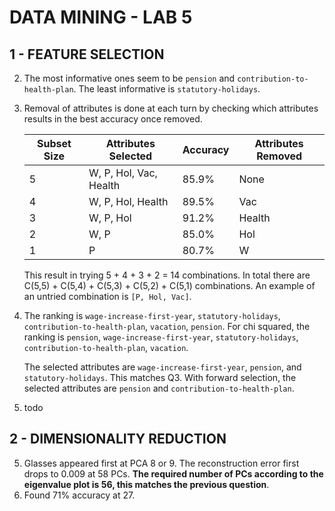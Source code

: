 # DATA MINING - LAB 5

## 1 - FEATURE SELECTION
2.  The most informative ones seem to be `pension` and
    `contribution-to-health-plan`. The least informative is
    `statutory-holidays`.

3.  Removal of attributes is done at each turn by checking which attributes
    results in the best accuracy once removed.

    | Subset Size | Attributes Selected    | Accuracy | Attributes Removed |
    |-------------|------------------------|----------|--------------------|
    | 5           | W, P, Hol, Vac, Health | 85.9%    | None               |
    | 4           | W, P, Hol, Health      | 89.5%    | Vac                |
    | 3           | W, P, Hol              | 91.2%    | Health             |
    | 2           | W, P                   | 85.0%    | Hol                |
    | 1           | P                      | 80.7%    | W                  |

    This result in trying 5 + 4 + 3 + 2 = 14 combinations. In total there are
    C(5,5) + C(5,4) + C(5,3) + C(5,2) + C(5,1) combinations. An example of an
    untried combination is `[P, Hol, Vac]`.

4.  The ranking is `wage-increase-first-year`, `statutory-holidays`,
    `contribution-to-health-plan`, `vacation`, `pension`. For chi squared,
    the ranking is `pension`, `wage-increase-first-year`, `statutory-holidays`,
    `contribution-to-health-plan`, `vacation`.

    The selected attributes are `wage-increase-first-year`, `pension`, and
    `statutory-holidays`. This matches Q3. With forward selection, the selected
    attributes are `pension` and `contribution-to-health-plan`.

5.  todo


## 2 - DIMENSIONALITY REDUCTION
5.  Glasses appeared first at PCA 8 or 9. The reconstruction error first drops
    to 0.009 at 58 PCs. **The required number of PCs according to the
    eigenvalue plot is 56, this matches the previous question**.
6.  Found 71% accuracy at 27.
